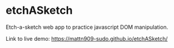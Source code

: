 # etchASketch

Etch-a-sketch web app to practice javascript DOM manipulation.

Link to live demo: https://mattn909-sudo.github.io/etchASketch/
